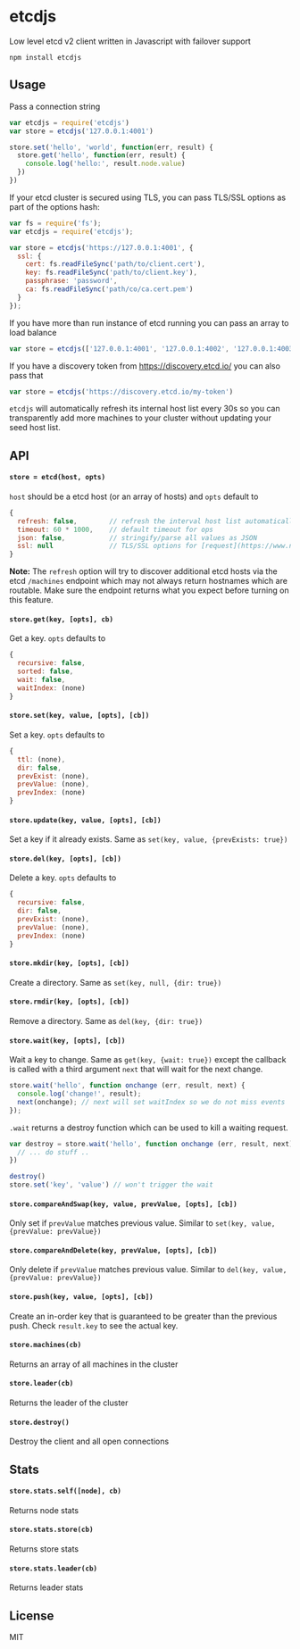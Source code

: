 # etcdjs

Low level etcd v2 client written in Javascript with failover support

```
npm install etcdjs
```

## Usage

Pass a connection string

``` js
var etcdjs = require('etcdjs')
var store = etcdjs('127.0.0.1:4001')

store.set('hello', 'world', function(err, result) {
  store.get('hello', function(err, result) {
    console.log('hello:', result.node.value)
  })
})
```

If your etcd cluster is secured using TLS, you can pass TLS/SSL options as part of the options hash:

```js
var fs = require('fs');
var etcdjs = require('etcdjs');

var store = etcdjs('https://127.0.0.1:4001', {
  ssl: {
    cert: fs.readFileSync('path/to/client.cert'),
    key: fs.readFileSync('path/to/client.key'),
    passphrase: 'password',
    ca: fs.readFileSync('path/co/ca.cert.pem')
  }
});
```

If you have more than run instance of etcd running you can pass an array to load balance

``` js
var store = etcdjs(['127.0.0.1:4001', '127.0.0.1:4002', '127.0.0.1:4003'])
```

If you have a discovery token from https://discovery.etcd.io/ you can also pass that

``` js
var store = etcdjs('https://discovery.etcd.io/my-token')
```

`etcdjs` will automatically refresh its internal host list every 30s so you can transparently
add more machines to your cluster without updating your seed host list.

## API

#### `store = etcd(host, opts)`

`host` should be a etcd host (or an array of hosts) and `opts` default to

``` js
{
  refresh: false,        // refresh the interval host list automatically
  timeout: 60 * 1000,    // default timeout for ops
  json: false,           // stringify/parse all values as JSON
  ssl: null              // TLS/SSL options for [request](https://www.npmjs.com/package/request#tlsssl-protocol) library
}
```

**Note:** The `refresh` option will try to discover additional etcd hosts via the etcd `/machines` endpoint which may not always return hostnames which are routable. Make sure the endpoint returns what you expect before turning on this feature.

#### `store.get(key, [opts], cb)`

Get a key. `opts` defaults to

``` js
{
  recursive: false,
  sorted: false,
  wait: false,
  waitIndex: (none)
}
```

#### `store.set(key, value, [opts], [cb])`

Set a key. `opts` defaults to

``` js
{
  ttl: (none),
  dir: false,
  prevExist: (none),
  prevValue: (none),
  prevIndex: (none)
}
```

#### `store.update(key, value, [opts], [cb])`

Set a key if it already exists. Same as `set(key, value, {prevExists: true})`

#### `store.del(key, [opts], [cb])`

Delete a key. `opts` defaults to

``` js
{
  recursive: false,
  dir: false,
  prevExist: (none),
  prevValue: (none),
  prevIndex: (none)
}
```

#### `store.mkdir(key, [opts], [cb])`

Create a directory. Same as `set(key, null, {dir: true})`

#### `store.rmdir(key, [opts], [cb])`

Remove a directory. Same as `del(key, {dir: true})`

#### `store.wait(key, [opts], [cb])`

Wait a key to change. Same as `get(key, {wait: true})` except the callback is called with a third argument `next` that will wait for the next change.

``` js
store.wait('hello', function onchange (err, result, next) {
  console.log('change!', result);
  next(onchange); // next will set waitIndex so we do not miss events
});
```

`.wait` returns a destroy function which can be used to kill a waiting request.

``` js
var destroy = store.wait('hello', function onchange (err, result, next) {
  // ... do stuff ..
})

destroy()
store.set('key', 'value') // won't trigger the wait
```

#### `store.compareAndSwap(key, value, prevValue, [opts], [cb])`

Only set if `prevValue` matches previous value. Similar to `set(key, value, {prevValue: prevValue})`

#### `store.compareAndDelete(key, prevValue, [opts], [cb])`

Only delete if `prevValue` matches previous value. Similar to `del(key, value, {prevValue: prevValue})`

#### `store.push(key, value, [opts], [cb])`

Create an in-order key that is guaranteed to be greater than the previous push. Check `result.key` to see the actual key.

#### `store.machines(cb)`

Returns an array of all machines in the cluster

#### `store.leader(cb)`

Returns the leader of the cluster

#### `store.destroy()`

Destroy the client and all open connections

## Stats

#### `store.stats.self([node], cb)`

Returns node stats

#### `store.stats.store(cb)`

Returns store stats

#### `store.stats.leader(cb)`

Returns leader stats

## License

MIT
